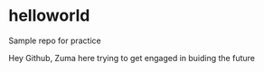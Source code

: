 # helloworld


Sample repo for practice


Hey Github, Zuma here trying to get engaged in buiding the future
